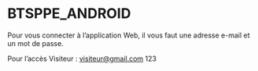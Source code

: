 # BTSPPE_ANDROID
Pour vous connecter à l’application Web, il vous faut une adresse e-mail et un
mot de passe.

Pour l’accès Visiteur :
visiteur@gmail.com
123
